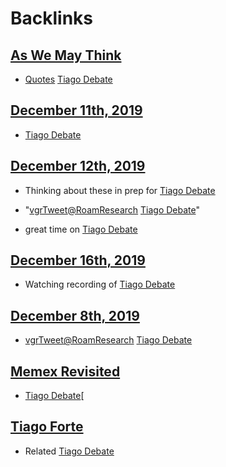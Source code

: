 
# Backlinks
## [As We May Think](<As We May Think.md>)
- [Quotes](<Quotes.md>) [Tiago Debate](<Tiago Debate.md>)

## [December 11th, 2019](<December 11th, 2019.md>)
- [Tiago Debate](<Tiago Debate.md>)

## [December 12th, 2019](<December 12th, 2019.md>)
- Thinking about these in prep for [Tiago Debate](<Tiago Debate.md>)

- "[vgr](<vgr.md>)[Tweet](<Tweet.md>)[@RoamResearch](<@RoamResearch.md>) [Tiago Debate](<Tiago Debate.md>)"

- great time on [Tiago Debate](<Tiago Debate.md>)

## [December 16th, 2019](<December 16th, 2019.md>)
- Watching recording of [Tiago Debate](<Tiago Debate.md>)

## [December 8th, 2019](<December 8th, 2019.md>)
- [vgr](<vgr.md>)[Tweet](<Tweet.md>)[@RoamResearch](<@RoamResearch.md>) [Tiago Debate](<Tiago Debate.md>)

## [Memex Revisited](<Memex Revisited.md>)
- [Tiago Debate](<Tiago Debate.md>)[

## [Tiago Forte](<Tiago Forte.md>)
- Related [Tiago Debate](<Tiago Debate.md>)

